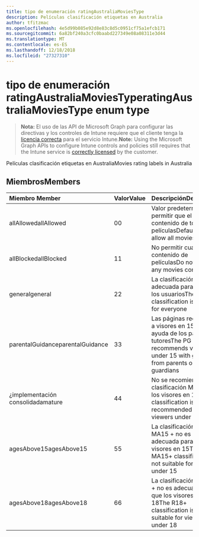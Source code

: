 ```yaml
---
title: tipo de enumeración ratingAustraliaMoviesType
description: Películas clasificación etiquetas en Australia
author: tfitzmac
ms.openlocfilehash: 4e5d99b085e92d8e83c8d5c0951cf75a1efcb171
ms.sourcegitcommit: 6a82bf240a3cfc0baabd227349e08a08311e3d44
ms.translationtype: MT
ms.contentlocale: es-ES
ms.lasthandoff: 12/18/2018
ms.locfileid: "27327310"
---
```

# <a name="ratingaustraliamoviestype-enum-type"></a><span data-ttu-id="92638-103">tipo de enumeración ratingAustraliaMoviesType</span><span class="sxs-lookup"><span data-stu-id="92638-103">ratingAustraliaMoviesType enum type</span></span>

> <span data-ttu-id="92638-104">**Nota:** El uso de las API de Microsoft Graph para configurar las directivas y los controles de Intune requiere que el cliente tenga la [licencia correcta](https://go.microsoft.com/fwlink/?linkid=839381) para el servicio Intune.</span><span class="sxs-lookup"><span data-stu-id="92638-104">**Note:** Using the Microsoft Graph APIs to configure Intune controls and policies still requires that the Intune service is [correctly licensed](https://go.microsoft.com/fwlink/?linkid=839381) by the customer.</span></span>

<span data-ttu-id="92638-105">Películas clasificación etiquetas en Australia</span><span class="sxs-lookup"><span data-stu-id="92638-105">Movies rating labels in Australia</span></span>
## <a name="members"></a><span data-ttu-id="92638-106">Miembros</span><span class="sxs-lookup"><span data-stu-id="92638-106">Members</span></span>
|<span data-ttu-id="92638-107">Miembro	</span><span class="sxs-lookup"><span data-stu-id="92638-107">Member</span></span>|<span data-ttu-id="92638-108">Valor</span><span class="sxs-lookup"><span data-stu-id="92638-108">Value</span></span>|<span data-ttu-id="92638-109">Descripción</span><span class="sxs-lookup"><span data-stu-id="92638-109">Description</span></span>|
|:---|:---|:---|
|<span data-ttu-id="92638-110">allAllowed</span><span class="sxs-lookup"><span data-stu-id="92638-110">allAllowed</span></span>|<span data-ttu-id="92638-111">0</span><span class="sxs-lookup"><span data-stu-id="92638-111">0</span></span>|<span data-ttu-id="92638-112">Valor predeterminado, permitir que el contenido de todas las películas</span><span class="sxs-lookup"><span data-stu-id="92638-112">Default value, allow all movies content</span></span>|
|<span data-ttu-id="92638-113">allBlocked</span><span class="sxs-lookup"><span data-stu-id="92638-113">allBlocked</span></span>|<span data-ttu-id="92638-114">1</span><span class="sxs-lookup"><span data-stu-id="92638-114">1</span></span>|<span data-ttu-id="92638-115">No permitir cualquier contenido de películas</span><span class="sxs-lookup"><span data-stu-id="92638-115">Do not allow any movies content</span></span>|
|<span data-ttu-id="92638-116">general</span><span class="sxs-lookup"><span data-stu-id="92638-116">general</span></span>|<span data-ttu-id="92638-117">2</span><span class="sxs-lookup"><span data-stu-id="92638-117">2</span></span>|<span data-ttu-id="92638-118">La clasificación G es adecuada para todos los usuarios</span><span class="sxs-lookup"><span data-stu-id="92638-118">The G classification is suitable for everyone</span></span>|
|<span data-ttu-id="92638-119">parentalGuidance</span><span class="sxs-lookup"><span data-stu-id="92638-119">parentalGuidance</span></span>|<span data-ttu-id="92638-120">3</span><span class="sxs-lookup"><span data-stu-id="92638-120">3</span></span>|<span data-ttu-id="92638-121">Las páginas recomienda a visores en 15 con ayuda de los padres o tutores</span><span class="sxs-lookup"><span data-stu-id="92638-121">The PG recommends viewers under 15 with guidance from parents or guardians</span></span>|
|<span data-ttu-id="92638-122">¿implementación consolidada</span><span class="sxs-lookup"><span data-stu-id="92638-122">mature</span></span>|<span data-ttu-id="92638-123">4</span><span class="sxs-lookup"><span data-stu-id="92638-123">4</span></span>|<span data-ttu-id="92638-124">No se recomienda la clasificación M para que los visores en 15</span><span class="sxs-lookup"><span data-stu-id="92638-124">The M classification is not recommended for viewers under 15</span></span>|
|<span data-ttu-id="92638-125">agesAbove15</span><span class="sxs-lookup"><span data-stu-id="92638-125">agesAbove15</span></span>|<span data-ttu-id="92638-126">5</span><span class="sxs-lookup"><span data-stu-id="92638-126">5</span></span>|<span data-ttu-id="92638-127">La clasificación de MA15 + no es adecuada para que los visores en 15</span><span class="sxs-lookup"><span data-stu-id="92638-127">The MA15+ classification is not suitable for viewers under 15</span></span>|
|<span data-ttu-id="92638-128">agesAbove18</span><span class="sxs-lookup"><span data-stu-id="92638-128">agesAbove18</span></span>|<span data-ttu-id="92638-129">6</span><span class="sxs-lookup"><span data-stu-id="92638-129">6</span></span>|<span data-ttu-id="92638-130">La clasificación de R18 + no es adecuada para que los visores de 18</span><span class="sxs-lookup"><span data-stu-id="92638-130">The R18+ classification is not suitable for viewers under 18</span></span>|



